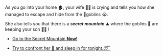 As you go into your home 🏠, your wife 👩🏻 is crying and tells you how she managed to escape and hide from the 👺goblins 😭.
   
She also tells you that there is a ***secret mountain*** ⛰️ where the goblins 👺 are keeping your son 👦😲 !

- [Go to the Secret Mountain **Now**!](2.md)
  
- [Try to confront her 🙂 and sleep in for tonight.😴](1-A.md)
